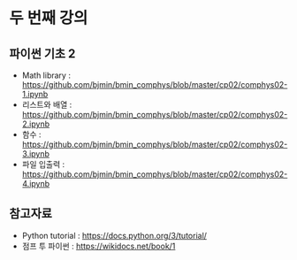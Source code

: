 # 두 번째 강의 

## 파이썬 기초 2

* Math library : https://github.com/bjmin/bmin_comphys/blob/master/cp02/comphys02-1.ipynb
* 리스트와 배열 : https://github.com/bjmin/bmin_comphys/blob/master/cp02/comphys02-2.ipynb
* 함수 : https://github.com/bjmin/bmin_comphys/blob/master/cp02/comphys02-3.ipynb
* 파일 입출력 : https://github.com/bjmin/bmin_comphys/blob/master/cp02/comphys02-4.ipynb

## 참고자료
* Python tutorial : https://docs.python.org/3/tutorial/
* 점프 투 파이썬 : https://wikidocs.net/book/1

